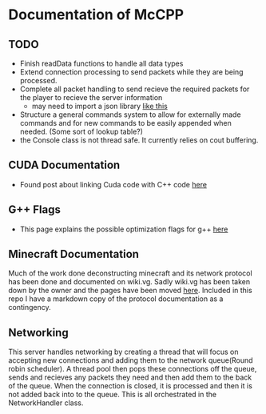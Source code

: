 # Documentation of McCPP

## TODO
- Finish readData functions to handle all data types
- Extend connection processing to send packets while they are being processed.
- Complete all packet handling to send recieve the required packets for the player to recieve the server information
    - may need to import a json library [like this](https://github.com/nlohmann/json)
- Structure a general commands system to allow for externally made commands and for new commands to be easily appended when needed.  (Some sort of lookup table?)
- the Console class is not thread safe.  It currently relies on cout buffering.



## CUDA Documentation
- Found post about linking Cuda code with C++ code [here](https://stackoverflow.com/questions/9421108/how-can-i-compile-cuda-code-then-link-it-to-a-c-project)

## G++ Flags
- This page explains the possible optimization flags for g++ [here](https://clang.llvm.org/docs/CommandGuide/clang.html#code-generation-options)

## Minecraft Documentation
Much of the work done deconstructing minecraft and its network protocol has been done and documented on wiki.vg.  Sadly wiki.vg has been taken down by the owner and the pages have been moved [here](https://minecraft.wiki/w/Minecraft_Wiki:Projects/wiki.vg_merge).  Included in this repo I have a markdown copy of the protocol documentation as a contingency.

## Networking
This server handles networking by creating a thread that will focus on accepting new connections and adding them to the network queue(Round robin scheduler).  A thread pool then pops these connections off the queue, sends and recieves any packets they need and then add them to the back of the queue.  When the connection is closed, it is processed and then it is not added back into to the queue.  This is all orchestrated in the NetworkHandler class.